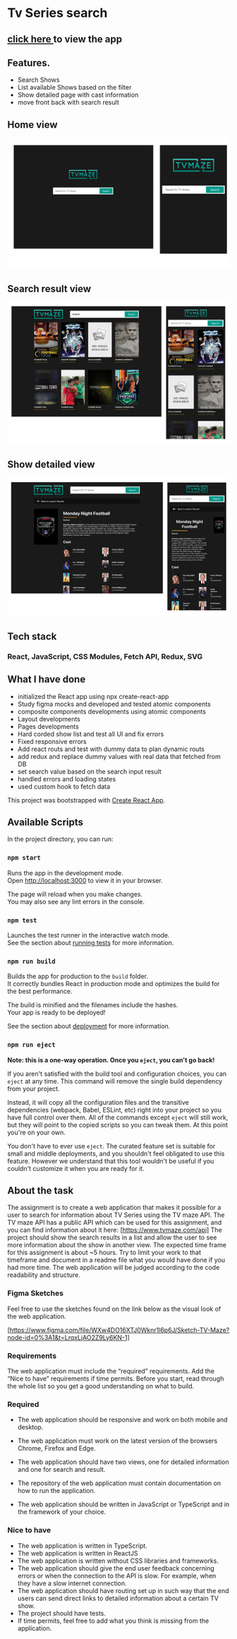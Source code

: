 # Tv Series search
## [ click here ](https://github.com/facebook/create-react-app) to view the app

## Features.
+ Search Shows
+ List available Shows based on the filter
+ Show detailed page with cast information
+ move front back with search result


## Home view
![TVMAZE!](readme-res/tvmaze-home.png)
## Search result view
![TVMAZE-s!](readme-res/tvmaze-search.png)
## Show detailed view
![TVMAZE-d!](readme-res/tvmaze-detailed.png)
## Tech stack
### React, JavaScript, CSS Modules, Fetch API, Redux, SVG

## What I have done
- initialized the React app using npx create-react-app
- Study figma mocks and developed and tested atomic components
- composite components developments using atomic components
- Layout developments
- Pages  developments
- Hard corded show list and test all UI and fix errors
- Fixed responsive errors
- Add react routs and test with dummy data to plan dynamic routs
- add redux and replace dummy values with real data that fetched from DB
- set search value based on the search input result
- handled errors and loading states
- used custom hook to fetch data 
 
This project was bootstrapped with [Create React App](https://github.com/facebook/create-react-app).

## Available Scripts

In the project directory, you can run:

### `npm start`

Runs the app in the development mode.\
Open [http://localhost:3000](http://localhost:3000) to view it in your browser.

The page will reload when you make changes.\
You may also see any lint errors in the console.

### `npm test`

Launches the test runner in the interactive watch mode.\
See the section about [running tests](https://facebook.github.io/create-react-app/docs/running-tests) for more information.

### `npm run build`

Builds the app for production to the `build` folder.\
It correctly bundles React in production mode and optimizes the build for the best performance.

The build is minified and the filenames include the hashes.\
Your app is ready to be deployed!

See the section about [deployment](https://facebook.github.io/create-react-app/docs/deployment) for more information.

### `npm run eject`

**Note: this is a one-way operation. Once you `eject`, you can't go back!**

If you aren't satisfied with the build tool and configuration choices, you can `eject` at any time. This command will remove the single build dependency from your project.

Instead, it will copy all the configuration files and the transitive dependencies (webpack, Babel, ESLint, etc) right into your project so you have full control over them. All of the commands except `eject` will still work, but they will point to the copied scripts so you can tweak them. At this point you're on your own.

You don't have to ever use `eject`. The curated feature set is suitable for small and middle deployments, and you shouldn't feel obligated to use this feature. However we understand that this tool wouldn't be useful if you couldn't customize it when you are ready for it.

## About the task

The assignment is to create a web application that makes it possible for a user
to search for information about TV Series using the TV maze API. The TV maze
API has a public API which can be used for this assignment, and you can find
information about it here: [https://www.tvmaze.com/api]
The project should show the search results in a list and allow the user to see
more information about the show in another view.
The expected time frame for this assignment is about ~5 hours. Try to limit
your work to that timeframe and document in a readme file what you would
have done if you had more time.
The web application will be judged according to the code readability and
structure.

### Figma Sketches
Feel free to use the sketches found on the link below as the visual look of the
web application.

[https://www.figma.com/file/WXw4DO16XTJ0Wknr1l6p6J/Sketch-TV-Maze?node-id=0%3A1&t=LrqxLjAO2Z9Ly6KN-1]

### Requirements
The web application must include the “required” requirements. Add the “Nice to have” requirements if time permits. Before you start, read through the whole list so you get a good understanding on what to build.

### Required
- The web application should be responsive and work on both mobile and desktop.
- The web application must work on the latest version of the browsers Chrome, Firefox and Edge.
- The web application should have two views, one for detailed information and one for search and result.

- The repository of the web application must contain documentation on how to run the application.
- The web application should be written in JavaScript or TypeScript and in the framework of your choice.

### Nice to have
- The web application is written in TypeScript.
- The web application is written in ReactJS
- The web application is written without CSS libraries and frameworks.
- The web application should give the end user feedback concerning errors or when the connection to the API is slow. For example, when they have a slow internet connection.
- The web application should have routing set up in such way that the end users can send direct links to detailed information about a certain TV show.
- The project should have tests.
- If time permits, feel free to add what you think is missing from the application.


